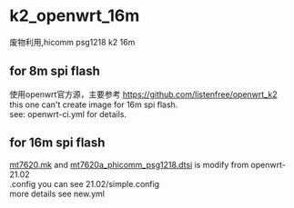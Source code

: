 # k2_openwrt_16m
废物利用,hicomm psg1218 k2 16m


## for 8m spi flash
使用openwrt官方源，主要参考 https://github.com/listenfree/openwrt_k2  
this one can't create image for 16m spi flash.  
see: openwrt-ci.yml for details.  

## for 16m spi flash
[mt7620.mk](https://github.com/shownb/k2_openwrt_16m/blob/03bae76bf10116b3ae747d138366032ff84cf637/mt7620.mk#L830) and [mt7620a_phicomm_psg1218.dtsi](https://github.com/shownb/k2_openwrt_16m/blob/05fed0fcfa9feb2d6d1ffe59af98d3a831a2fe7d/mt7620a_phicomm_psg1218.dtsi#L81) is modify from openwrt-21.02  
.config you can see 21.02/simple.config  
more details see new.yml  
